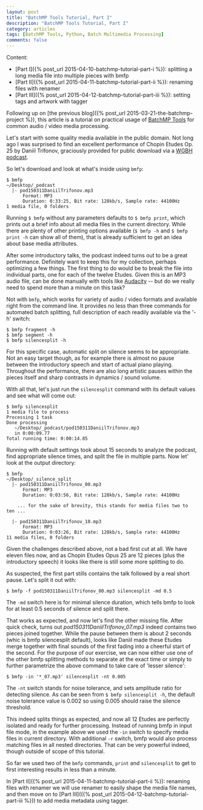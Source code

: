 ```yaml
---
layout: post
title: "BatchMP Tools Tutorial, Part I"
description: "BatchMP Tools Tutorial, Part I"
category: articles
tags: [BatchMP Tools, Python, Batch Multimedia Processing]
comments: false
---
```


Content:

+ [Part I]({% post_url 2015-04-10-batchmp-tutorial-part-i %}): splitting a long media file into multiple pieces with bmfp
+ [Part II]({% post_url 2015-04-11-batchmp-tutorial-part-ii %}): renaming files with renamer
+ [Part III]({% post_url 2015-04-12-batchmp-tutorial-part-iii %}): setting tags and artwork with tagger


Following up on [the previous blog]({% post_url 2015-03-21-the-batchmp-project %}), this article is a tutorial on practical usage of [BatchMP Tools](https://github.com/akpw/batch-mp-tools) for common audio / video media processing.

Let's start with some quality media available in the public domain. Not long ago I was surprised to find an excellent performance of Chopin Etudes Op. 25 by Daniil Trifonov, graciously provided for public download via a [WGBH podcast](http://www.wgbh.org/programs/Classical-Performance-Podcast-391/episodes/Chopin-with-Daniil-Trifonov-60828).

So let's download and look at what's inside using ```bmfp```:

````
$ bmfp
~/Desktop/_podcast
  |- pod150311DaniilTrifonov.mp3
      Format: MP3
      Duration: 0:33:25, Bit rate: 128kb/s, Sample rate: 44100Hz
1 media file, 0 folders
````

Running ```$ bmfp``` without any parameters defaults to ```$ bmfp print```, which prints out a brief info about all media files in the current directory. While there are plenty of other printing options available (```$ bmfp -h``` and ```$ bmfp print -h``` can show all of them), that is already sufficient to get an idea about base media attributes.

After some introductory talks, the podcast indeed turns out to be a great performance. Definitely want to keep this for my collection, perhaps optimizing a few things. The first thing to do would be to break the file into individual parts, one for each of the twelve Etudes. Given this is an MP3 audio file, can be done manually with tools like [Audacity](http://audacity.sourceforge.net/help/faq_i18n?s=files&i=split) -- but do we really need to spend more than a minute on this task?

Not with ```bmfp```, which works for variety of audio / video formats and available right from the command line. It provides no less than three commands for automated batch splitting, full description of each readily available via the '-h' switch:

````
$ bmfp fragment -h
$ bmfp segment -h
$ bmfp silencesplit -h
````

For this specific case, automatic split on silence seems to be appropriate. Not an easy target though, as for example there is almost no pause between the introductory speech and start of actual piano playing. Throughout the performance, there are also long artistic pauses within the pieces itself and sharp contrasts in dynamics / sound volume.

With all that, let's just run the ```silencesplit``` command with its default values and see what will come out:

````
$ bmfp silencesplit
1 media file to process
Processing 1 task
Done processing
   ~/Desktop/_podcast/pod150311DaniilTrifonov.mp3
   in 0:00:09.77
Total running time: 0:00:14.85
````

Running with default settings took about 15 seconds to analyze the podcast, find appropriate silence times, and split the file in multiple parts.
Now let' look at the output directory:

````
$ bmfp
~/Desktop/_silence_split
  |- pod150311DaniilTrifonov_00.mp3
      Format: MP3
      Duration: 0:03:56, Bit rate: 128kb/s, Sample rate: 44100Hz

    ... for the sake of brevity, this stands for media files two to ten ...

  |- pod150311DaniilTrifonov_10.mp3
      Format: MP3
      Duration: 0:03:26, Bit rate: 128kb/s, Sample rate: 44100Hz
11 media files, 0 folders
````

Given the challenges described above, not a bad first cut at all. We have eleven files now, and as Chopin Etudes Opus 25 are 12 pieces (plus the introductory speech) it looks like there is still some more splitting to do.

As suspected, the first part stills contains the talk followed by a real short pause. Let's split it out with:

````
$ bmfp -f pod150311DaniilTrifonov_00.mp3 silencesplit -md 0.5
````

The ```-md``` switch here is for minimal silence duration, which tells bmfp to look for at least 0.5 seconds of silence and split there.

That works as expected, and now let's find the other missing file. After quick check, turns out *pod150311DaniilTrifonov_07.mp3* indeed contains two pieces joined together. While the pause between them is about 2 seconds (whic is bmfp silencesplit default), looks like Daniil made these Etudes merge together with final sounds of the first fading into a cheerful start of the second. For the purpose of our exercise, we can now either use one of the other bmfp splitting methods to separate at the exact time or simply to further parametrize the above command to take care of 'lesser silence':

````
$ bmfp -in '*_07.mp3' silencesplit -nt 0.005
````

The ``-nt`` switch stands for noise tolerance, and sets amplitude ratio for detecting silence. As can be seen from `$ bmfp silencesplit -h`, the default noise tolerance value is 0.002 so using 0.005 should raise the silence threshold.

This indeed splits things as expected, and now all 12 Etudes are perfectly isolated and ready for further processing.
Instead of running bmfp in input file mode, in the example above we used the `-in` switch to specify media files in current directory. With additional `-r` switch, bmfp would also process matching files in all nested directories. That can be very powerful indeed, though outside of scope of this tutorial.

So far we used two of the `bmfp` commands, `print` and `silencesplit` to get to first interesting results in less than a minute.

In [Part II]({% post_url 2015-04-11-batchmp-tutorial-part-ii %}): renaming files with renamer we will use renamer to easily shape the media file names, and then move on to [Part III](({% post_url 2015-04-12-batchmp-tutorial-part-iii %})) to add media metadata using tagger.

